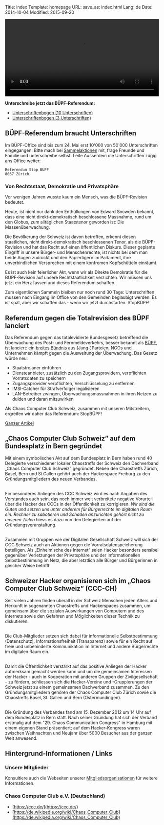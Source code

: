 Title: index
Template: homepage
URL:
save_as: index.html
Lang: de
Date: 2014-10-04
Modified: 2015-09-20
<!--
<div class="jumbotron text-center"><div class="row">
<div class="col-md-4">
<img src="/images/ccc-ch.png" alt="Logo CCC-CH" width="263" height="183" />
</div>
<div class="col-md-8">
<h1>Chaos Computer Club Schweiz</h1>
</div>
</div></div>
-->

<video src="/media/buepf/Buepf_CC_V01_5s.mp4" width=100% preload="metadata" controls>
  <track kind="subtitles" srclang="fr" label="Français" src="/media/buepf/fr.srt"/>
  <track kind="subtitles" srclang="it" label="Italiano" src="/media/buepf/it.srt"/>
  <track kind="subtitles" srclang="en" label="English" src="/media/buepf/en.srt"/>
  <track kind="subtitles" srclang="de" label="Deutsch" src="/media/buepf/de.srt"/>
  <track kind="subtitles" srclang="de-ch" label="Schwiizerdüütsch" src="/media/buepf/de-ch.srt">
Sorry, Dein Browser unterstützt die Wiedergabe von Videos noch nicht.
Du kannst es jedoch auch <a href="/media/buepf/Buepf_CC_V01_5s.mp4">herunterladen</a> und mit
einem beliebigen Videoplayer anschauen!
</video>

**Unterschreibe jetzt das BÜPF-Referendum:**

-  [Unterschriftenbogen (10 Unterschriften)](https://www.buepf.ch/wp-content/uploads/BUEPF-10.pdf)
-  [Unterschriftenbogen (3 Unterschriften)](https://www.buepf.ch/wp-content/uploads/BUEPF-3.pdf)

## BÜPF-Referendum braucht Unterschriften

Im BÜPF-Office sind bis zum 24. Mai erst 10'000 von 50'000 Unterschriften eingegangen: Bitte mach bei [Sammelaktionen](https://www.buepf.ch/koordination-sammelevents/) mit, frage Freunde und Familie und unterschreibe selbst. Leite Ausserdem die Unterschriften zügig ans Office weiter:
```
Referendum Stop BÜPF
8037 Zürich
```

### Von Rechtsstaat, Demokratie und Privatsphäre

Vor wenigen Jahren wusste kaum ein Mensch, was die BÜPF-Revision bedeutet.

Heute, ist nicht nur dank den Enthüllungen von Edward Snowden bekannt,
dass eine nicht direkt-demokratisch beschlossene Massnahme, rund um den
Globus, zum alltäglichen Staatstenor geworden ist: Die Massenüberwachung.

Die Bevölkerung der Schweiz ist davon betroffen, erkennt diesen
staatlichen, nicht direkt-demokratisch beschlossenen Tenor, als die
BÜPF-Revision und hat das Recht auf einen öffentlichen Diskurs. Dieser
geplante Eingriff in unsere Bürger- und Menschenrechte, ist nichts bei
dem man beide Augen zudrückt und den Papiertigern im Parlament, ihre
unverbindlichen Versprechen mit einem konfromen Kopfschütteln einräumt.

Es ist auch kein feierlicher Akt, wenn wir als Direkte Demokratie für
die BÜPF-Revision auf unsere Rechtstaatlichkeit verzichten.
Wir müssen uns jetzt ein Herz fassen und dieses Referendum schaffen.

Zum eigentlichen Sammeln bleiben nur noch rund 30 Tage: Unterschriften mussen nach Eingang im Office von den Gemeinden beglaubigt werden. Es ist spät, aber wir schaffen das - wenn wir jetzt durchstarten.
StopBÜPF!

##  Referendum gegen die Totalrevision des BÜPF lanciert

Das Referendum gegen das totalevidierte Bundesgesetz betreffend die Überwachung des Post- und Fernmeldeverkehrs, besser bekannt als [BÜPF](https://www.admin.ch/opc/de/federal-gazette/2016/1991.pdf), ist lanciert: ein [breites Bündnis](https://stopbuepf.ch) aus (Jung-)Parteien, NGOs und Unternehmen kämpft gegen die Ausweitung der Überwachung. Das Gesetz würde neu:

- Staatstrojaner einführen
- Diensteanbieter, zusätzlich zu den Zugangsprovidern, verpflichten Vorratsdaten zu speichern
- Zugangsprovider verpflichten, Verschlüsselung zu entfernen
- IMSI-Catcher für Strafverfolger legalisieren
- LAN-Betreiber zwingen, Überwachungsmassnahmen in ihren Netzen zu dulden und daran mitzuwirken

Als Chaos Computer Club Schweiz, zusammen mit unseren Mitstreitern, ergreifen wir daher das Referendum: StopBÜPF!

[Ganzer Artikel](2016-03-29_referendum-gegen-buepf-lanciert.html)

## „Chaos Computer Club Schweiz” auf dem Bundesplatz in Bern gegründet

Mit einem symbolischen Akt auf dem Bundesplatz in Bern haben rund 40 Delegierte verschiedener lokaler Chaostreffs der Schweiz den
Dachverband „Chaos Computer Club Schweiz” gegründet. Neben den Chaostreffs Zürich, Basel, Bern und St.Gallen gehört auch der Hackerspace Freiburg
zu den Gründungsmitgliedern des neuen Verbandes.<br /><br />

Ein besonderes Anliegen des CCC Schweiz wird es nach Angaben des Vorstandes auch sein, das noch immer weit verbreitete negative Vorurteil über
die Hacker des CCCs in der Öffentlichkeit zu korrigieren. <cite>Wir sind die Guten und setzen uns unter anderem für Bürgerrechte im digitalen Raum ein. Rechner zu
sabotieren und Schaden anzurichten gehört nicht zu unseren Zielen</cite> hiess es dazu von den Delegierten auf der Gründungsveranstaltung.<br /><br />

Zusammen mit Gruppen wie der Digitalen Gesellschaft Schweiz will sich der CCC Schweiz auch an Aktionen gegen die Vorratsdatenspeicherung
beteiligen. Als „Einheimische des Internet” seien Hacker besonders sensibel gegenüber Verletzungen der Privatsphäre und der informationellen Selbstbestimmung
im Netz, die aber letztlich alle Bürger und Bürgerinnen in gleicher Weise betrifft.

## Schweizer Hacker organisieren sich im „Chaos Computer Club Schweiz” (CCC-CH)

Seit vielen Jahren finden überall in der Schweiz Menschen jeden Alters und Herkunft in sogenannten Chaostreffs und Hackerspaces zusammen, um gemeinsam über die sozialen Auswirkungen von Computern und des
Internets sowie den Gefahren und Möglichkeiten dieser Technik zu diskutieren.<br /><br />

Die Club-Mitglieder setzen sich dabei für informationelle Selbstbestimmung (Datenschutz), Informationsfreiheit (Transparenz) sowie für ein Recht auf freie und unbehinderte Kommunikation
im Internet und andere Bürgerrechte im digitalen Raum ein.<br /><br />

Damit die Öffentlichkeit verstärkt auf das positive Anliegen der Hacker aufmerksam gemacht werden kann und um die gemeinsamen Interessen der Hacker - auch in Kooperation mit anderen Gruppen der
Zivilgesellschaft - zu fördern, schliessen sich die Hacker-Vereine und -Gruppierungen der Schweiz jetzt zu einem gemeinsamen Dachverband zusammen. Zu den Gründungsmitgliedern gehören der Chaos Computer
Club Zürich sowie die Chaostreffs Basel, St. Gallen und Bern (Ostermundingen).<br /><br />

Die Gründung des Verbandes fand am 15. Dezember 2012 um 14 Uhr auf dem Bundesplatz in Bern statt. Nach seiner Gründung hat sich der Verband erstmalig auf dem "29. Chaos Communication Congress" in Hamburg mit
einem eigenen Stand präsentiert; auf dem Hacker-Kongress waren zwischen Weihnachten und Neujahr über 5000 Besucher aus der ganzen Welt anwesend.

## Hintergrund-Informationen / Links

### Unsere Mitglieder

  Konsultiere auch die Webseiten unserer [Mitgliedsorganisationen](members.html) für weitere Informationen.

### Chaos Computer Club e.V. (Deutschland)

  * [https://ccc.de/](https://ccc.de/)
  * [https://de.wikipedia.org/wiki/Chaos_Computer_Club](https://de.wikipedia.org/wiki/Chaos_Computer_Club)
